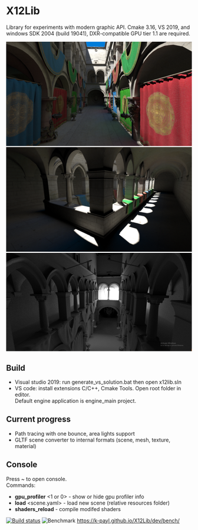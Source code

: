 # X12Lib
Library for experiments with modern graphic API. Cmake 3.16, VS 2019, and windows SDK 2004 (build 19041), DXR-compatible GPU tier 1.1 are required.

![Alt text](docs/sponza_1.png?raw=true "Sponza")
![Alt text](docs/sponza_2.png?raw=true "Sponza")
![Alt text](docs/sponza_3.png?raw=true "Sponza")

## Build
* Visual studio 2019: run generate_vs_solution.bat then open x12lib.sln<br />
* VS code: install extensions C/C++, Cmake Tools. Open root folder in editor.<br />
Default engine application is engine_main project.

## Current progress
* Path tracing with one bounce, area lights support
* GLTF scene converter to internal formats (scene, mesh, texture, material)

## Console
Press ~ to open console. <br />
Commands:<br />
* __gpu_profiler__ <1 or 0> - show or hide gpu profiler info 
* __load__ <scene.yaml> - load new scene (relative resources folder)
* __shaders_reload__ - compile modifed shaders

[![Build status](https://ci.appveyor.com/api/projects/status/cyhlpnavp2su9440?svg=true)](https://ci.appveyor.com/project/k-payl/x12lib)
![Benchmark](https://github.com/k-payl/X12Lib/workflows/Benchmark/badge.svg?branch=master)
https://k-payl.github.io/X12Lib/dev/bench/
